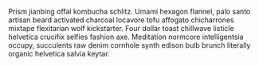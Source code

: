 Prism jianbing offal kombucha schlitz. Umami hexagon flannel, palo santo artisan beard activated charcoal locavore tofu affogato chicharrones mixtape flexitarian wolf kickstarter. Four dollar toast chillwave listicle helvetica crucifix selfies fashion axe. Meditation normcore intelligentsia occupy, succulents raw denim cornhole synth edison bulb brunch literally organic helvetica salvia keytar.